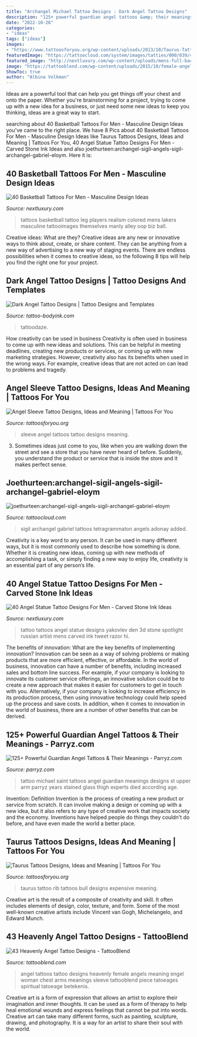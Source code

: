 ```yaml
---
title: "Archangel Michael Tattoo Designs : Dark Angel Tattoo Designs"
description: "125+ powerful guardian angel tattoos &amp; their meanings"
date: "2022-10-26"
categories:
- "ideas"
tags: ["ideas"]
images:
- "https://www.tattoosforyou.org/wp-content/uploads/2013/10/Taurus-Tattoo-For-Men.jpg"
featuredImage: "https://tattoocloud.com/system/images/tatties/000/039/438/web/phone-upload-png.jpg?1426614025"
featured_image: "http://nextluxury.com/wp-content/uploads/mens-full-back-themed-angel-statue-tattoo-design-ideas.jpg"
image: "https://tattooblend.com/wp-content/uploads/2015/10/female-angel-tattoo.jpg"
ShowToc: true
author: "Albina Volkman"
---
```



Ideas are a powerful tool that can help you get things off your chest and onto the paper. Whether you're brainstorming for a project, trying to come up with a new idea for a business, or just need some new ideas to keep you thinking, ideas are a great way to start.

	

		
searching about 40 Basketball Tattoos For Men - Masculine Design Ideas you've came to the right place. We have 8 Pics about 40 Basketball Tattoos For Men - Masculine Design Ideas like Taurus Tattoos Designs, Ideas and Meaning | Tattoos For You, 40 Angel Statue Tattoo Designs For Men - Carved Stone Ink Ideas and also joethurteen:archangel-sigil-angels-sigil-archangel-gabriel-eloym. Here it is:
		
    
## 40 Basketball Tattoos For Men - Masculine Design Ideas

<img loading=lazy src="http://nextluxury.com/wp-content/uploads/mens-basketball-tattoos-ideas-on-legs.jpg" onerror="this.onerror=null;this.src='https://tse2.mm.bing.net/th?id=OIP.zgzAY_UiJj157yw3KOl_3wHaIK&amp;pid=15.1';" alt="40 Basketball Tattoos For Men - Masculine Design Ideas">

_Source: nextluxury.com_

>tattoos basketball tattoo leg players realism colored mens lakers masculine tattooimages themselves manly alley oop biz ball. 

	

Creative ideas: What are they?
Creative ideas are any new or innovative ways to think about, create, or share content. They can be anything from a new way of advertising to a new way of staging events. There are endless possibilities when it comes to creative ideas, so the following 8 tips will help you find the right one for your project.

    
## Dark Angel Tattoo Designs | Tattoo Designs And Templates

<img loading=lazy src="http://www.tattoo-bodyink.com/wp-content/uploads/2016/04/free-dark-angel-tattoo-designs.jpg" onerror="this.onerror=null;this.src='https://tse4.mm.bing.net/th?id=OIP.iSVvhjbS_GdX62NxxpJoKAHaKb&amp;pid=15.1';" alt="Dark Angel Tattoo Designs | Tattoo Designs and Templates">

_Source: tattoo-bodyink.com_

>tattoodaze. 

	

How creativity can be used in business
Creativity is often used in business to come up with new ideas and solutions. This can be helpful in meeting deadlines, creating new products or services, or coming up with new marketing strategies. However, creativity also has its benefits when used in the wrong ways. For example, creative ideas that are not acted on can lead to problems and tragedy.

    
## Angel Sleeve Tattoo Designs, Ideas And Meaning | Tattoos For You

<img loading=lazy src="https://www.tattoosforyou.org/wp-content/uploads/2017/11/Angel-Tattoos-Sleeve.jpg" onerror="this.onerror=null;this.src='https://tse3.mm.bing.net/th?id=OIP.kw9EWFJXbPrm3cTcD16SkAHaHa&amp;pid=15.1';" alt="Angel Sleeve Tattoo Designs, Ideas and Meaning | Tattoos For You">

_Source: tattoosforyou.org_

>sleeve angel tattoos tattoo designs meaning. 

	

3. Sometimes ideas just come to you, like when you are walking down the street and see a store that you have never heard of before. Suddenly, you understand the product or service that is inside the store and it makes perfect sense.

    
## Joethurteen:archangel-sigil-angels-sigil-archangel-gabriel-eloym

<img loading=lazy src="https://tattoocloud.com/system/images/tatties/000/039/438/web/phone-upload-png.jpg?1426614025" onerror="this.onerror=null;this.src='https://tse3.mm.bing.net/th?id=OIP.7KHFfvWFulZbpB21G56UsAHaJ4&amp;pid=15.1';" alt="joethurteen:archangel-sigil-angels-sigil-archangel-gabriel-eloym">

_Source: tattoocloud.com_

>sigil archangel gabriel tattoos tetragrammaton angels adonay added. 

	

Creativity is a key word to any person. It can be used in many different ways, but it is most commonly used to describe how something is done. Whether it is creating new ideas, coming up with new methods of accomplishing a task, or simply finding a new way to enjoy life, creativity is an essential part of any person’s life.

    
## 40 Angel Statue Tattoo Designs For Men - Carved Stone Ink Ideas

<img loading=lazy src="http://nextluxury.com/wp-content/uploads/mens-full-back-themed-angel-statue-tattoo-design-ideas.jpg" onerror="this.onerror=null;this.src='https://tse4.mm.bing.net/th?id=OIP.nYjE_yOAg_KdZSMCCayargHaKP&amp;pid=15.1';" alt="40 Angel Statue Tattoo Designs For Men - Carved Stone Ink Ideas">

_Source: nextluxury.com_

>tattoo tattoos angel statue designs yakovlev den 3d stone spotlight russian artist mens carved ink tweet razor hi. 

	

The benefits of innovation: What are the key benefits of implementing innovation?
Innovation can be seen as a way of solving problems or making products that are more efficient, effective, or affordable. In the world of business, innovation can have a number of benefits, including increased sales and bottom line success. For example, if your company is looking to innovate its customer service offerings, an innovative solution could be to create a new approach that makes it easier for customers to get in touch with you. Alternatively, if your company is looking to increase efficiency in its production process, then using innovative technology could help speed up the process and save costs. In addition, when it comes to innovation in the world of business, there are a number of other benefits that can be derived.

    
## 125+ Powerful Guardian Angel Tattoos &amp; Their Meanings - Parryz.com

<img loading=lazy src="http://parryz.com/wp-content/uploads/2018/02/Totally-Ravishing-Guardian-Angel-Tattoo-On-Man-Upper-Arm.jpg" onerror="this.onerror=null;this.src='https://tse3.mm.bing.net/th?id=OIP.Xh8sLckqa7K4cnN_HjdaNQHaHa&amp;pid=15.1';" alt="125+ Powerful Guardian Angel Tattoos &amp; Their Meanings - Parryz.com">

_Source: parryz.com_

>tattoo michael saint tattoos angel guardian meanings designs st upper arm parryz years stained glass thigh experts died according age. 

	

Invention: Definition
Invention is the process of creating a new product or service from scratch. It can involve making a design or coming up with a new idea, but it also refers to any type of creative work that impacts society and the economy. Inventions have helped people do things they couldn't do before, and have even made the world a better place.

    
## Taurus Tattoos Designs, Ideas And Meaning | Tattoos For You

<img loading=lazy src="https://www.tattoosforyou.org/wp-content/uploads/2013/10/Taurus-Tattoo-For-Men.jpg" onerror="this.onerror=null;this.src='https://tse4.mm.bing.net/th?id=OIP.K0TKcfTqHt_nYflHNn2sSAHaJ4&amp;pid=15.1';" alt="Taurus Tattoos Designs, Ideas and Meaning | Tattoos For You">

_Source: tattoosforyou.org_

>taurus tattoo rib tattoos bull designs expensive meaning. 

	

Creative art is the result of a composite of creativity and skill. It often includes elements of design, color, texture, and form. Some of the most well-known creative artists include Vincent van Gogh, Michelangelo, and Edward Munch.

    
## 43 Heavenly Angel Tattoo Designs - TattooBlend

<img loading=lazy src="https://tattooblend.com/wp-content/uploads/2015/10/female-angel-tattoo.jpg" onerror="this.onerror=null;this.src='https://tse1.mm.bing.net/th?id=OIP.jSdzvAYABXq3oZ_LkDMooQHaK2&amp;pid=15.1';" alt="43 Heavenly Angel Tattoo Designs - TattooBlend">

_Source: tattooblend.com_

>angel tattoos tattoo designs heavenly female angels meaning engel woman chest arms meanings sleeve tattooblend piece tatoeages spiritual tatoeage betekenis. 

	

Creative art is a form of expression that allows an artist to explore their imagination and inner thoughts. It can be used as a form of therapy to help heal emotional wounds and express feelings that cannot be put into words. Creative art can take many different forms, such as painting, sculpture, drawing, and photography. It is a way for an artist to share their soul with the world.

